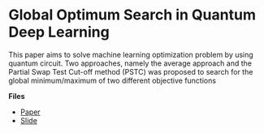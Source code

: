 # Global Optimum Search in Quantum Deep Learning

This paper aims to solve machine learning optimization problem by using quantum circuit. Two approaches, namely the average approach and the Partial Swap Test Cut-off method (PSTC) was proposed to search for the global minimum/maximum of two different objective functions

**Files**

* [Paper][1]
* [Slide][2]

[1]: https://github.com/lanstonchu/Quantum-Deep-Learning-PSTC/blob/master/Paper%20-%20Global%20Optimum%20Search%20in%20Quantum%20Deep%20Learning.pdf
[2]: https://github.com/lanstonchu/Quantum-Deep-Learning-PSTC/blob/master/Slide%20-%20Global%20Optimum%20Search%20in%20Quantum%20Deep%20Learning.pdf
